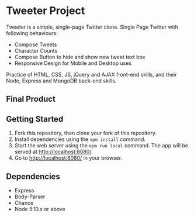 # Tweeter Project

Tweeter is a simple, single-page Twitter clone.
Single Page Twitter with following behaviours:
  - Compose Tweets
  - Character Counts
  - Compose Button to hide and show new tweet text box
  - Responsive Design for Mobile and Desktop uses

Practice of HTML, CSS, JS, jQuery and AJAX front-end skills, and their Node, Express and MongoDB back-end skills.

## Final Product


## Getting Started

1. Fork this repository, then clone your fork of this repository.
2. Install dependencies using the `npm install` command.
3. Start the web server using the `npm run local` command. The app will be served at <http://localhost:8080/>.
4. Go to <http://localhost:8080/> in your browser.

## Dependencies

- Express
- Body-Parser
- Chance
- Node 5.10.x or above

